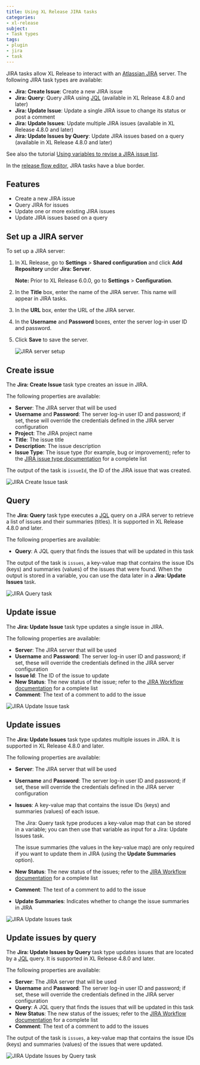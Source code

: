 ```yaml
---
title: Using XL Release JIRA tasks
categories:
- xl-release
subject:
- Task types
tags:
- plugin
- jira
- task
---
```


JIRA tasks allow XL Release to interact with an [Atlassian JIRA](https://www.atlassian.com/software/jira) server. The following JIRA task types are available:

* **Jira: Create Issue**: Create a new JIRA issue
* **Jira: Query**: Query JIRA using [JQL](https://confluence.atlassian.com/jira/advanced-searching-179442050.html) (available in XL Release 4.8.0 and later)
* **Jira: Update Issue**: Update a single JIRA issue to change its status or post a comment
* **Jira: Update Issues**: Update multiple JIRA issues (available in XL Release 4.8.0 and later)
* **Jira: Update Issues by Query**: Update JIRA issues based on a query (available in XL Release 4.8.0 and later)

See also the tutorial [Using variables to revise a JIRA issue list](/xl-release/how-to/tutorial-using-variables-to-revise-a-jira-issue-list.html).

In the [release flow editor](/xl-release/how-to/using-the-release-flow-editor.html), JIRA tasks have a blue border.

## Features

* Create a new JIRA issue
* Query JIRA for issues
* Update one or more existing JIRA issues
* Update JIRA issues based on a query

## Set up a JIRA server

To set up a JIRA server:

1. In XL Release, go to **Settings** > **Shared configuration** and click **Add Repository** under **Jira: Server**.

    **Note:** Prior to XL Release 6.0.0, go to **Settings** > **Configuration**.

2. In the **Title** box, enter the name of the JIRA server. This name will appear in JIRA tasks.
3. In the **URL** box, enter the URL of the JIRA server.
4. In the **Username** and **Password** boxes, enter the server log-in user ID and password.
5. Click **Save** to save the server.

    ![JIRA server setup](../images/jira-configuration-details.png)

## Create issue

The **Jira: Create Issue** task type creates an issue in JIRA.

The following properties are available:

* **Server**: The JIRA server that will be used
* **Username** and **Password**: The server log-in user ID and password; if set, these will override the credentials defined in the JIRA server configuration
* **Project**: The JIRA project name
* **Title**: The issue title
* **Description**: The issue description
* **Issue Type**: The issue type (for example, bug or improvement); refer to the [JIRA issue type documentation](https://confluence.atlassian.com/display/AOD/What+is+an+Issue#WhatisanIssue-IssueType) for a complete list

The output of the task is `issueId`, the ID of the JIRA issue that was created.

![JIRA Create Issue task](../images/jira-create-issue-task-details.png)

## Query

The **Jira: Query** task type executes a [JQL](https://confluence.atlassian.com/jira/advanced-searching-179442050.html) query on a JIRA server to retrieve a list of issues and their summaries (titles). It is supported in XL Release 4.8.0 and later.

The following properties are available:

* **Query**: A JQL query that finds the issues that will be updated in this task

The output of the task is `issues`, a key-value map that contains the issue IDs (keys) and summaries (values) of the issues that were found. When the output is stored in a variable, you can use the data later in a **Jira: Update Issues** task.

![JIRA Query task](../images/jira-query-issues-task-details.png)

## Update issue

The **Jira: Update Issue** task type updates a single issue in JIRA.

The following properties are available:

* **Server**: The JIRA server that will be used
* **Username** and **Password**: The server log-in user ID and password; if set, these will override the credentials defined in the JIRA server configuration
* **Issue Id**: The ID of the issue to update
* **New Status**: The new status of the issue; refer to the [JIRA Workflow documentation](https://confluence.atlassian.com/display/JIRA/What+is+Workflow) for a complete list
* **Comment**: The text of a comment to add to the issue

![JIRA Update Issue task](../images/jira-update-issue-task-details.png)

## Update issues

The **Jira: Update Issues** task type updates multiple issues in JIRA. It is supported in XL Release 4.8.0 and later.

The following properties are available:

* **Server**: The JIRA server that will be used
* **Username** and **Password**: The server log-in user ID and password; if set, these will override the credentials defined in the JIRA server configuration
* **Issues**: A key-value map that contains the issue IDs (keys) and summaries (values) of each issue.

    The Jira: Query task type produces a key-value map that can be stored in a variable; you can then use that variable as input for a Jira: Update Issues task.

    The issue summaries (the values in the key-value map) are only required if you want to update them in JIRA (using the **Update Summaries** option).

* **New Status**: The new status of the issues; refer to the [JIRA Workflow documentation](https://confluence.atlassian.com/display/JIRA/What+is+Workflow) for a complete list
* **Comment**: The text of a comment to add to the issue
* **Update Summaries**: Indicates whether to change the issue summaries in JIRA

![JIRA Update Issues task](../images/jira-update-issues-task-details.png)

## Update issues by query

The **Jira: Update Issues by Query** task type updates issues that are located by a [JQL](https://confluence.atlassian.com/jira/advanced-searching-179442050.html) query. It is supported in XL Release 4.8.0 and later.

The following properties are available:

* **Server**: The JIRA server that will be used
* **Username** and **Password**: The server log-in user ID and password; if set, these will override the credentials defined in the JIRA server configuration
* **Query**: A JQL query that finds the issues that will be updated in this task
* **New Status**: The new status of the issues; refer to the [JIRA Workflow documentation](https://confluence.atlassian.com/display/JIRA/What+is+Workflow) for a complete list
* **Comment**: The text of a comment to add to the issues

The output of the task is `issues`, a key-value map that contains the issue IDs (keys) and summaries (values) of the issues that were updated.

![JIRA Update Issues by Query task](../images/jira-update-issues-by-query-task-details.png)
